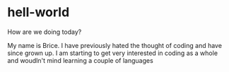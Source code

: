 # hell-world

How are we doing today?

My name is Brice. I have previously hated the thought of coding and have since grown up.
I am starting to get very interested in coding as a whole and woudln't mind learning a couple of languages
